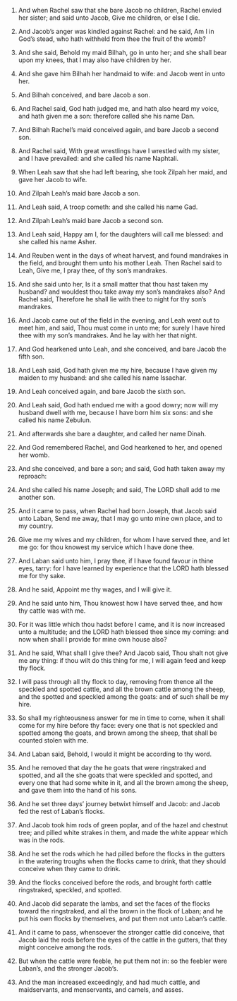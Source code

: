 1. And when Rachel saw that she bare Jacob no children, Rachel
envied her sister; and said unto Jacob, Give me children, or else I
die.

2. And Jacob’s anger was kindled against Rachel: and he said, Am I
in God’s stead, who hath withheld from thee the fruit of the womb?

3. And she said, Behold my maid Bilhah, go in unto her; and she
shall bear upon my knees, that I may also have children by her.

4. And she gave him Bilhah her handmaid to wife: and Jacob went in
unto her.

5. And Bilhah conceived, and bare Jacob a son.

6. And Rachel said, God hath judged me, and hath also heard my
voice, and hath given me a son: therefore called she his name Dan.

7. And Bilhah Rachel’s maid conceived again, and bare Jacob a second
son.

8. And Rachel said, With great wrestlings have I wrestled with my
sister, and I have prevailed: and she called his name Naphtali.

9. When Leah saw that she had left bearing, she took Zilpah her
maid, and gave her Jacob to wife.

10. And Zilpah Leah’s maid bare Jacob a son.

11. And Leah said, A troop cometh: and she called his name Gad.

12. And Zilpah Leah’s maid bare Jacob a second son.

13. And Leah said, Happy am I, for the daughters will call me
blessed: and she called his name Asher.

14. And Reuben went in the days of wheat harvest, and found
mandrakes in the field, and brought them unto his mother Leah. Then
Rachel said to Leah, Give me, I pray thee, of thy son’s mandrakes.

15. And she said unto her, Is it a small matter that thou hast taken
my husband? and wouldest thou take away my son’s mandrakes also? And
Rachel said, Therefore he shall lie with thee to night for thy son’s
mandrakes.

16. And Jacob came out of the field in the evening, and Leah went
out to meet him, and said, Thou must come in unto me; for surely I
have hired thee with my son’s mandrakes. And he lay with her that
night.

17. And God hearkened unto Leah, and she conceived, and bare Jacob
the fifth son.

18. And Leah said, God hath given me my hire, because I have given
my maiden to my husband: and she called his name Issachar.

19. And Leah conceived again, and bare Jacob the sixth son.

20. And Leah said, God hath endued me with a good dowry; now will my
husband dwell with me, because I have born him six sons: and she
called his name Zebulun.

21. And afterwards she bare a daughter, and called her name Dinah.

22. And God remembered Rachel, and God hearkened to her, and opened
her womb.

23. And she conceived, and bare a son; and said, God hath taken away
my reproach:

24. And she called his name Joseph; and said, The LORD
shall add to me another son.

25. And it came to pass, when Rachel had born Joseph, that Jacob
said unto Laban, Send me away, that I may go unto mine own place, and
to my country.

26. Give me my wives and my children, for whom I have served thee,
and let me go: for thou knowest my service which I have done thee.

27. And Laban said unto him, I pray thee, if I have found favour in
thine eyes, tarry: for I have learned by experience that the LORD hath
blessed me for thy sake.

28. And he said, Appoint me thy wages, and I will give it.

29. And he said unto him, Thou knowest how I have served thee, and
how thy cattle was with me.

30. For it was little which thou hadst before I came, and it is now
increased unto a multitude; and the LORD hath blessed thee since my
coming: and now when shall I provide for mine own house also?

31. And he said, What shall I give thee? And Jacob said, Thou shalt not
give me any thing: if thou wilt do this thing for me, I will again
feed and keep thy flock.

32. I will pass through all thy flock to day, removing from thence
all the speckled and spotted cattle, and all the brown cattle among
the sheep, and the spotted and speckled among the goats: and of such
shall be my hire.

33. So shall my righteousness answer for me in time to come, when it
shall come for my hire before thy face: every one that is not speckled
and spotted among the goats, and brown among the sheep, that shall be
counted stolen with me.

34. And Laban said, Behold, I would it might be according to thy
word.

35. And he removed that day the he goats that were ringstraked and
spotted, and all the she goats that were speckled and spotted, and
every one that had some white in it, and all the brown among the
sheep, and gave them into the hand of his sons.

36. And he set three days’ journey betwixt himself and Jacob: and
Jacob fed the rest of Laban’s flocks.

37. And Jacob took him rods of green poplar, and of the hazel and
chestnut tree; and pilled white strakes in them, and made the white
appear which was in the rods.

38. And he set the rods which he had pilled before the flocks in the
gutters in the watering troughs when the flocks came to drink, that
they should conceive when they came to drink.

39. And the flocks conceived before the rods, and brought forth
cattle ringstraked, speckled, and spotted.

40. And Jacob did separate the lambs, and set the faces of the
flocks toward the ringstraked, and all the brown in the flock of
Laban; and he put his own flocks by themselves, and put them not unto
Laban’s cattle.

41. And it came to pass, whensoever the stronger cattle did
conceive, that Jacob laid the rods before the eyes of the cattle in
the gutters, that they might conceive among the rods.

42. But when the cattle were feeble, he put them not in: so the
feebler were Laban’s, and the stronger Jacob’s.

43. And the man increased exceedingly, and had much cattle, and
maidservants, and menservants, and camels, and asses.